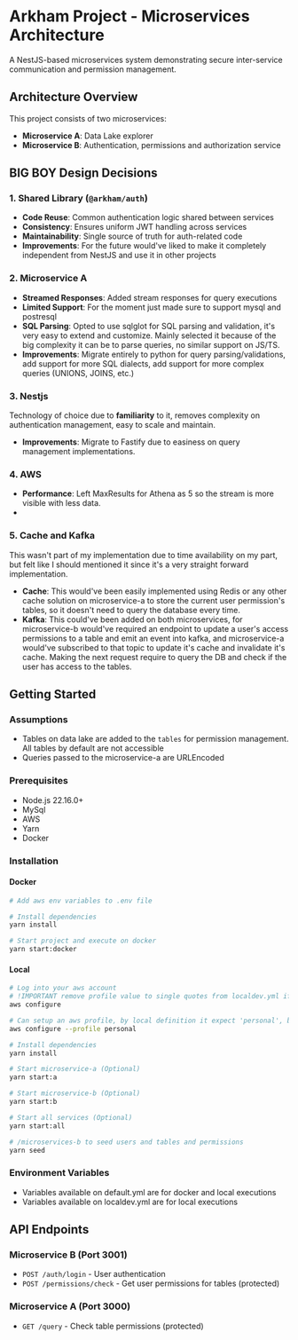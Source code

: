 # Arkham Project - Microservices Architecture

A NestJS-based microservices system demonstrating secure inter-service communication and permission management.

## Architecture Overview

This project consists of two microservices:
- **Microservice A**: Data Lake explorer
- **Microservice B**: Authentication, permissions and authorization service

## BIG BOY Design Decisions

### 1. Shared Library (`@arkham/auth`)
- **Code Reuse**: Common authentication logic shared between services
- **Consistency**: Ensures uniform JWT handling across services
- **Maintainability**: Single source of truth for auth-related code
- **Improvements**: For the future would've liked to make it completely independent from NestJS and use it in other projects

### 2. Microservice A
- **Streamed Responses**: Added stream responses for query executions
- **Limited Support**: For the moment just made sure to support mysql and postresql
- **SQL Parsing**: Opted to use sqlglot for SQL parsing and validation, it's very easy to extend and customize. Mainly selected it because of the big complexity it can be to parse queries, no similar support on JS/TS.
- **Improvements**: Migrate entirely to python for query parsing/validations, add support for more SQL dialects, add support for more complex queries (UNIONS, JOINS, etc.)

### 3. Nestjs
Technology of choice due to **familiarity** to it, removes complexity on authentication management, easy to scale and maintain.
- **Improvements**: Migrate to Fastify due to easiness on query management implementations.
  
### 4. AWS
- **Performance**: Left MaxResults for Athena as 5 so the stream is more visible with less data.
- 
### 5. Cache and Kafka
This wasn't part of my implementation due to time availability on my part, but felt like I should mentioned it since it's a very straight forward implementation.
- **Cache**: This would've been easily implemented using Redis or any other cache solution on microservice-a to store the current user permission's tables, so it doesn't need to query the database every time.
- **Kafka**: This could've been added on both microservices, for microservice-b would've required an endpoint to update a user's access permissions to a table and emit an event into kafka, and microservice-a would've subscribed to that topic to update it's cache and invalidate it's cache. Making the next request require to query the DB and check if the user has access to the tables. 

## Getting Started

### Assumptions
- Tables on data lake are added to the `tables` for permission management. All tables by default are not accessible
- Queries passed to the microservice-a are URLEncoded

### Prerequisites
- Node.js 22.16.0+
- MySql
- AWS
- Yarn
- Docker

### Installation

#### Docker
```bash
# Add aws env variables to .env file

# Install dependencies
yarn install

# Start project and execute on docker
yarn start:docker
```

#### Local
```bash
# Log into your aws account
# !IMPORTANT remove profile value to single quotes from localdev.yml if want to use default profile
aws configure

# Can setup an aws profile, by local definition it expect 'personal', but can change on the localdev.yml file on microservice-a
aws configure --profile personal

# Install dependencies
yarn install

# Start microservice-a (Optional)
yarn start:a

# Start microservice-b (Optional)
yarn start:b

# Start all services (Optional)
yarn start:all

# /microservices-b to seed users and tables and permissions
yarn seed
```

### Environment Variables
- Variables available on default.yml are for docker and local executions
- Variables available on localdev.yml are for local executions

## API Endpoints

### Microservice B (Port 3001)
- `POST /auth/login` - User authentication
- `POST /permissions/check` - Get user permissions for tables (protected)

### Microservice A (Port 3000)
- `GET /query` - Check table permissions (protected)
